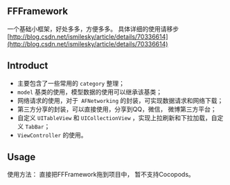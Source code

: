 ## FFFramework
一个基础小框架，好处多多，方便多多。 具体详细的使用请移步 [http://blog.csdn.net/ismilesky/article/details/70336614](http://blog.csdn.net/ismilesky/article/details/70336614)

## Introduct
- 主要包含了一些常用的 `category` 整理； 
- `model` 基类的使用，模型数据的使用可以继承该基类；
- 网络请求的使用，对于` AFNetworking` 的封装，可实现数据请求和网络下载；
- 第三方分享的封装，可以直接使用，分享到QQ，微信， 微博第三方平台；
- 自定义 `UITableView` 和 `UICollectionView` ，实现上拉刷新和下拉加载，自定义 `TabBar`；
-  `ViewController` 的使用。

## Usage
使用方法： 直接把FFFramework拖到项目中， 暂不支持Cocopods。



